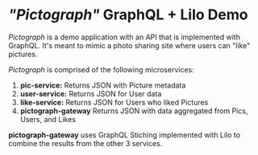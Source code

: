 # *"Pictograph"* GraphQL + Lilo Demo

*Pictograph* is a demo application with an API that is implemented with GraphQL. It's meant to mimic a photo sharing site where users can "like" pictures.

*Pictograph* is comprised of the following microservices:

1. **pic-service:** Returns JSON with Picture metadata
2. **user-service:** Returns JSON for User data
3. **like-service:** Returns JSON for Users who liked Pictures
4. **pictograph-gateway** Returns JSON with data aggregated from Pics, Users, and Likes

**pictograph-gateway** uses GraphQL Stiching implemented with Lilo to combine the results from the other 3 services.

